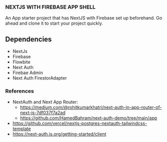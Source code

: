 ### NEXTJS WITH FIREBASE APP SHELL

An App starter project that has NextJS with Firebase set up beforehand. Go ahead and clone it to start your project quickly.

## Dependencies

- NextJs
- Firebase
- Flowbite
- Next Auth
- Firebae Admin
- Next Auth FirestorAdapter

### References

- NextAuth and Next App Router:
  - https://medium.com/@rohitkumarkhatri/next-auth-in-app-router-of-next-js-7df037f7a2ad
  - https://github.com/HamedBahram/next-auth-demo/tree/main/app
- https://github.com/vercel/nextjs-postgres-nextauth-tailwindcss-template
- https://next-auth.js.org/getting-started/client
